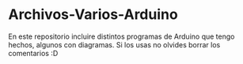# Archivos-Varios-Arduino
En este repositorio incluire distintos programas de Arduino que tengo hechos, algunos con diagramas.
Si los usas no olvides borrar los comentarios :D
